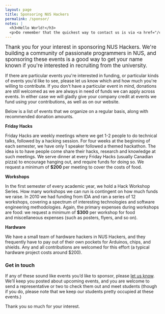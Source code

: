 ```yaml
---
layout: page
title: Sponsoring NUS Hackers
permalink: /sponsor/
notes: |
  <h3>Hello World!</h3>
  <p>Do remember that the quickest way to contact us is via <a href="/contact">email</a>!</p>
---
```

<big>Thank you for your interest in sponsoring NUS Hackers. We're building a community of passionate programmers in NUS, and sponsoring these events is a good way to get your name known if you're interested in recruiting from the university.</big>

If there are particular events you're interested in funding, or particular kinds of events you'd like to see, please let us know which and how much you're willing to contribute. If you don't have a particular event in mind, donations are still welcomed as we are always in need of funds we can apply across events. In either case we will gladly give your company credit at events we fund using your contributions, as well as on our website.

Below is a list of events that we organize on a regular basis, along with recommended donation amounts.

<strong>Friday Hacks</strong>

Friday Hacks are weekly meetings where we get 1-2 people to do technical talks, followed by a hacking session. For four weeks at the beginning of each semester, we have only 1 speaker followed a themed hackathon. The idea is to have people come share their hacks, research and knowledge at such meetings. We serve dinner at every Friday Hacks (usually Canadian pizza) to encourage hanging out, and require funds for doing so. We request a minimum of <strong>$200</strong> per meeting to cover the costs of food.

<strong>Workshops</strong>

In the first semester of every academic year, we hold a Hack Workshop Series. How many workshops we can run is contingent on how much funds we raise. In 2010 we had funding from IDA and ran a series of 12 workshops, covering a spectrum of interesting technologies and software engineering methodologies. Again, the primary expenses during workshops are food: we request a minimum of <strong>$300</strong> per workshop for food and miscellaneous expenses (such as posters, flyers, and so on).

<strong>Hardware</strong>

We have a small team of hardware hackers in NUS Hackers, and they frequently have to pay out of their own pockets for Arduinos, chips, and shields. Any and all contributions are welcomed for this effort (a typical hardware project costs around $200).
<h3>Get in touch</h3>
If any of these sound like events you’d like to sponsor, please <a href="/contact/">let us know</a>. We’ll keep you posted about upcoming events, and you are welcome to send a representative or two to check them out and meet students (though if you do, please note that we keep our students pretty occupied at these events.)

Thank you so much for your interest.
